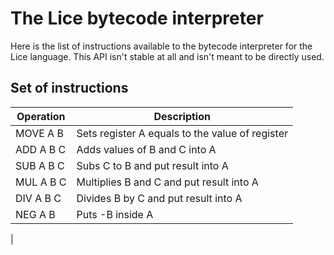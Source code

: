 # The Lice bytecode interpreter

Here is the list of instructions available to the bytecode interpreter for the Lice language. This API isn't stable at all and isn't meant to be directly used.

## Set of instructions

| Operation   | Description |
| ----------- | ----------- |
| MOVE A B    | Sets register A equals to the value of register |
| ADD A B C   | Adds values of B and C into A |
| SUB A B C   | Subs C to B and put result into A |
| MUL A B C   | Multiplies B and C and put result into A |
| DIV A B C   | Divides B by C and put result into A |
| NEG A B     | Puts -B inside A
| 

